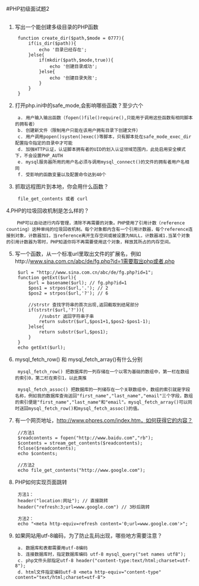 #PHP初级面试题2
##
1. 写出一个能创建多级目录的PHP函数
	
		function create_dir($path,$mode = 0777){
    		if(is_dir($path)){
        		echo '目录已经存在';
    		}else{
       	 		if(mkdir($path,$mode,true)){
            		echo '创建目录成功';
        		}else{
            		echo '创建目录失败';
        		}
    		}
		}

2. 打开php.ini中的safe_mode,会影响哪些函数？至少六个

	    a. 用户输入输出函数（fopen()file()require(),只能用于调用这些函数有相同脚本的拥有者）
		b. 创建新文件（限制用户只能在该用户拥有目录下创建文件）
		c. 用户调用popen()systen()exec()等脚本，只有脚本处在safe_mode_exec_dir配置指令指定的目录中才可能
		d. 加强HTTP认证，认证脚本拥有者的UID的划入认证领域范围内，此处启用安全模式下，不会设置PHP_AUTH
		e. mysql服务器所用的用户名必须与调用mysql_connect()的文件的拥有者用户名相同
		f. 受影响的函数变量以及配置命令达到40个

3. 抓取远程图片到本地，你会用什么函数？
	
		file_get_contents 或者 curl

4.PHP的垃圾回收机制是怎么样的？

		PHP可以自动进行内存管理，清除不再需要的对象。PHP使用了引用计数（reference counting）这种单纯的垃圾回收机制。每个对象都内含有一个引用计数器，每个reference连接到对象，计数器加1，当reference离开生存空间或被设置为NULL，计数器减1.当某个对象的引用计数器为零时，PHP知道你将不再需要使用这个对象，释放其所占的内存空间。

5. 写一个函数，从一个标准url里取出文件的扩展名，例如http://www.sina.com.cn/abc/de/fg.php?id=1需要取出php或者.php

		$url = "http://www.sina.com.cn/abc/de/fg.php?id=1";
		function getExt($url){
		    $url = basename($url); // fg.php?id=1
		    $pos1 = strpos($url,'.'); // 2
		    $pos2 = strpos($url,'?'); // 6
		
		    //strstr 查找字符串的首次出现,返回截取到结尾部分
		    if(strstr($url,'?')){
		        //substr 返回字符串子串
		        return substr($url,$pos1+1,$pos2-$pos1-1);
		    }else{
		        return substr($url,$pos1);
		    }
		}
		echo getExt($url);

6. mysql_fetch_row() 和 mysql_fetch_array()有什么分别

		mysql_fetch_row() 把数据库的一列存储在一个以零为基础的数组中，第一栏在数组的索引0，第二栏在索引1，以此类推

		mysql_fetch_assoc() 把数据库的一列储存在一个关联数组中，数组的索引就是字段名称，例如我的数据库查询送回"first_name","last_name","email"三个字段，数组的索引便是"first_name","last_name"和"email"。mysql_fetch_array()可以同时送回mysql_fetch_row()和mysql_fetch_assoc()的值。

7. 有一个网页地址，http://www.phpres.com/index.htm，如何获得它的内容？

		//方法1
		$readcontents = fopen("http://www.baidu.com","rb");
		$contents = stream_get_contents($readcontents);
		fclose($readcontents);
		echo $contents;
		
		//方法2
		echo file_get_contents("http://www.google.com");
	
8. PHP如何实现页面跳转
	
		方法1：
		header("location:网址"); // 直接跳转	
		header("refresh:3;url=www.google.com") // 3秒后跳转
		
		方法2：
		echo "<meta http-equiv=refresh content='0;url=www.google.com'>";

9. 如果网站用utf-8编码，为了防止乱码出现，哪些地方需要注意？
	
		a. 数据库和表都需要用utf-8编码
		b. 连接数据库时，指定数据库编码 utf-8 mysql_query("set names utf8");
		c. php文件头部指定utf-8 header("content-type:text/html;charset=utf-8");
		d. html文件指定编码utf-8 <meta http-equiv="content-type" content="text/html;charset=utf-8">